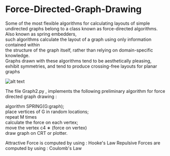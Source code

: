 # Force-Directed-Graph-Drawing

Some of the most flexible algorithms for calculating layouts of simple undirected graphs
belong to a class known as force-directed algorithms.<br> Also known as spring embedders,<br>
such algorithms calculate the layout of a graph using only information contained within<br>
the structure of the graph itself, rather than relying on domain-specific knowledge.<br> Graphs
drawn with these algorithms tend to be aesthetically pleasing, exhibit symmetries, and tend
to produce crossing-free layouts for planar graphs


![alt text](https://github.com/svishrut93/Force-Directed-Graph-Drawing/blob/master/Examples%20of%20Force%20Directed%20Graphs.PNG)

The file Graph2.py , implements the following preliminary algorithm for force directed graph drawing : <br>

algorithm SPRING(G:graph);<br>
place vertices of G in random locations;<br>
repeat M times<br>
calculate the force on each vertex;<br>
move the vertex c4 ∗ (force on vertex)<br>
draw graph on CRT or plotter.<br>

Attractive Force is computed by using : Hooke's Law 
Repulsive Forces are computed by using : Coulomb's Law 
